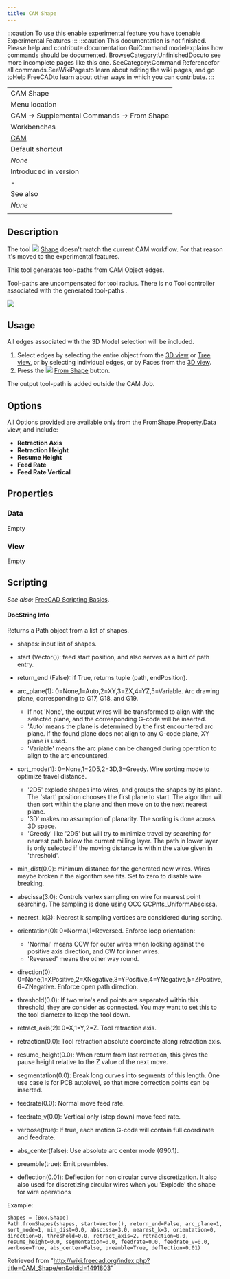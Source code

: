 ```yaml
---
title: CAM Shape
---
```


:::caution
To use this enable experimental feature you have toenable Experimental Features
:::
:::caution
This documentation is not finished. Please help and contribute documentation.GuiCommand modelexplains how commands should be documented. BrowseCategory:UnfinishedDocuto see more incomplete pages like this one. SeeCategory:Command Referencefor all commands.SeeWikiPagesto learn about editing the wiki pages, and go toHelp FreeCADto learn about other ways in which you can contribute.
:::

|                                          |
| ---------------------------------------- |
| CAM Shape                                |
| Menu location                            |
| CAM → Supplemental Commands → From Shape |
| Workbenches                              |
| [CAM](/CAM_Workbench "CAM Workbench")    |
| Default shortcut                         |
| _None_                                   |
| Introduced in version                    |
| -                                        |
| See also                                 |
| _None_                                   |
|                                          |

## Description

The tool ![](/images/CAM_Shape.svg) [Shape](/CAM_Shape "CAM Shape") doesn't match the current CAM workflow. For that reason it's moved to the experimental features.

This tool generates tool-paths from CAM Object edges.

Tool-paths are uncompensated for tool radius. There is no Tool controller associated with the generated tool-paths .

![](/images/FromShape_image_0.png)

## Usage

All edges associated with the 3D Model selection will be included.

1. Select edges by selecting the entire object from the [3D view](/3D_view "3D view") or [Tree view](/Tree_view "Tree view"), or by selecting individual edges, or by Faces from the [3D view](/3D_view "3D view").
2. Press the ![](/images/CAM_Shape.svg) [From Shape](/CAM_Shape "CAM Shape") button.

The output tool-path is added outside the CAM Job.

## Options

All Options provided are available only from the FromShape.Property.Data view, and include:

- **Retraction Axis**
- **Retraction Height**
- **Resume Height**
- **Feed Rate**
- **Feed Rate Vertical**

## Properties

### Data

Empty

### View

Empty

## Scripting

_See also:_ [FreeCAD Scripting Basics](/FreeCAD_Scripting_Basics "FreeCAD Scripting Basics").

#### DocString Info

Returns a Path object from a list of shapes.

- shapes: input list of shapes.

- start (Vector()): feed start position, and also serves as a hint of path entry.

- return_end (False): if True, returns tuple (path, endPosition).

- arc_plane(1): 0=None,1=Auto,2=XY,3=ZX,4=YZ,5=Variable. Arc drawing plane, corresponding to G17, G18, and G19.

  - If not 'None', the output wires will be transformed to align with the selected plane, and the corresponding G-code will be inserted.
  - 'Auto' means the plane is determined by the first encountered arc plane. If the found plane does not align to any G-code plane, XY plane is used.
  - 'Variable' means the arc plane can be changed during operation to align to the arc encountered.

- sort_mode(1): 0=None,1=2D5,2=3D,3=Greedy. Wire sorting mode to optimize travel distance.

  - '2D5' explode shapes into wires, and groups the shapes by its plane. The 'start' position chooses the first plane to start. The algorithm will then sort within the plane and then move on to the next nearest plane.
  - '3D' makes no assumption of planarity. The sorting is done across 3D space.
  - 'Greedy' like '2D5' but will try to minimize travel by searching for nearest path below the current milling layer. The path in lower layer is only selected if the moving distance is within the value given in 'threshold'.

- min_dist(0.0): minimum distance for the generated new wires. Wires maybe broken if the algorithm see fits. Set to zero to disable wire breaking.

- abscissa(3.0): Controls vertex sampling on wire for nearest point searching. The sampling is done using OCC GCPnts_UniformAbscissa.

- nearest_k(3): Nearest k sampling vertices are considered during sorting.

- orientation(0): 0=Normal,1=Reversed. Enforce loop orientation:

  - 'Normal' means CCW for outer wires when looking against the positive axis direction, and CW for inner wires.
  - 'Reversed' means the other way round.

- direction(0): 0=None,1=XPositive,2=XNegative,3=YPositive,4=YNegative,5=ZPositive,6=ZNegative. Enforce open path direction.

- threshold(0.0): If two wire's end points are separated within this threshold, they are consider as connected. You may want to set this to the tool diameter to keep the tool down.

- retract_axis(2): 0=X,1=Y,2=Z. Tool retraction axis.

- retraction(0.0): Tool retraction absolute coordinate along retraction axis.

- resume_height(0.0): When return from last retraction, this gives the pause height relative to the Z value of the next move.

- segmentation(0.0): Break long curves into segments of this length. One use case is for PCB autolevel, so that more correction points can be inserted.

- feedrate(0.0): Normal move feed rate.

- feedrate_v(0.0): Vertical only (step down) move feed rate.

- verbose(true): If true, each motion G-code will contain full coordinate and feedrate.

- abs_center(false): Use absolute arc center mode (G90.1).

- preamble(true): Emit preambles.

- deflection(0.01): Deflection for non circular curve discretization. It also also used for discretizing circular wires when you 'Explode' the shape for wire operations

Example:

```
shapes = [Box.Shape]
Path.fromShapes(shapes, start=Vector(), return_end=False, arc_plane=1, sort_mode=1, min_dist=0.0, abscissa=3.0, nearest_k=3, orientation=0, direction=0, threshold=0.0, retract_axis=2, retraction=0.0, resume_height=0.0, segmentation=0.0, feedrate=0.0, feedrate_v=0.0, verbose=True, abs_center=False, preamble=True, deflection=0.01)

```

Retrieved from "<http://wiki.freecad.org/index.php?title=CAM_Shape/en&oldid=1491803>"
